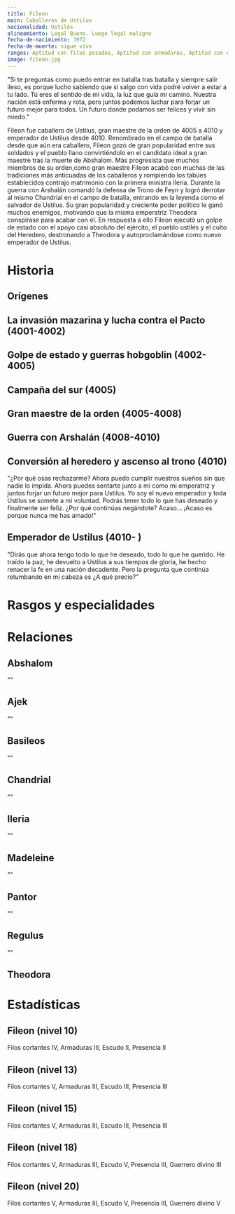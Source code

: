 ```yaml
---
title: Fileon
main: Caballeros de Ustilus
nacionalidad: Ustilés
alineamiento: Legal Bueno. Luego legal maligno
fecha-de-nacimiento: 3972
fecha-de-muerte: sigue vivo
rangos: Aptitud con filos pesados, Aptitud con armaduras, Aptitud con escudo, Presencia, Guerrero divino
image: fileon.jpg
---
```


"Si te preguntas como puedo entrar en batalla tras batalla y siempre salir ileso, es porque lucho sabiendo que si salgo con vida podré volver a estar a tu lado. Tú eres el sentido de mi vida, la luz que guía mi camino. Nuestra nación está enferma y rota, pero juntos podemos luchar para forjar un futuro mejor para todos. Un futuro donde podamos ser felices y vivir sin miedo."

Fileon fue caballero de Ustilus, gran maestre de la orden de 4005 a 4010 y emperador de Ustilus desde 4010. Renombrado en el campo de batalla desde que aún era caballero, Fileon gozó de gran popularidad entre sus soldados y el pueblo llano convirtiéndolo en el candidato ideal a gran maestre tras la muerte de Abshalom. Más progresista que muchos miembros de su orden,como gran maestre Fileon acabó con muchas de las tradiciones más anticuadas de los caballeros y rompiendo los tabúes establecidos contrajo matrimonio con la primera ministra Ileria. Durante la guerra con Arshalán comandó la defensa de Trono de Feyn y logró derrotar al mismo Chandrial en el campo de batalla, entrando en la leyenda como el salvador de Ustilus. Su gran popularidad y creciente poder político le ganó muchos enemigos, motivando que la misma emperatriz Theodora conspirase para acabar con él. En respuesta a ello Fileon ejecutó un golpe de estado con el apoyo casi absoluto del ejército, el pueblo ustilés y el culto del Heredero, destronando a Theodora y autoproclamándose como nuevo emperador de Ustilus. 

# Historia

## Orígenes



## La invasión mazarina y lucha contra el Pacto (4001-4002)



## Golpe de estado y guerras hobgoblin (4002-4005)



## Campaña del sur (4005)



## Gran maestre de la orden (4005-4008)



## Guerra con Arshalán (4008-4010)



## Conversión al heredero y ascenso al trono (4010)

"¿Por qué osas rechazarme? Ahora puedo cumplir nuestros sueños sin que nadie lo impida. Ahora puedes sentarte junto a mí como mi emperatriz y juntos forjar un futuro mejor para Ustilus. Yo soy el nuevo emperador y toda Ustilus se somete a mi voluntad. Podrás tener todo lo que has deseado y finalmente ser feliz. ¿Por qué continúas negándote? Acaso... ¡Acaso es porque nunca me has amado!"

## Emperador de Ustilus (4010- )

"Dirás que ahora tengo todo lo que he deseado, todo lo que he querido. He traído la paz, he devuelto a Ustilus a sus tiempos de gloria, he hecho renacer la fe en una nación decadente. Pero la pregunta que continúa retumbando en mi cabeza es ¿A qué precio?"

# Rasgos y especialidades



# Relaciones

## Abshalom

""

## Ajek

""

## Basileos

""

## Chandrial

""

## Ileria

""

## Madeleine

""

## Pantor

"" 

## Regulus

""

## Theodora

# Estadísticas

## Fileon (nivel 10)

Filos cortantes IV, Armaduras III, Escudo II, Presencia II

## Fileon (nivel 13)

Filos cortantes V, Armaduras III, Escudo III, Presencia III

## Fileon (nivel 15)

Filos cortantes V, Armaduras III, Escudo III, Presencia III

## Fileon (nivel 18)

Filos cortantes V, Armaduras III, Escudo V, Presencia III, Guerrero divino III

## Fileon (nivel 20)

Filos cortantes V, Armaduras III, Escudo V, Presencia III, Guerrero divino V